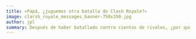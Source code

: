 ```yaml
---
title: «Papá, ¿juguemos otra batalla de Clash Royale?»
image: clarsh_royale_messages_banner-750x350.jpg
author: jpl
summary: Después de haber batallado contra cientos de rivales, ¿por qué sigo jugando Clash Royale? Tres razones por las que sigo pegado a este popular juego móvil.
---
```

